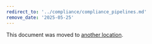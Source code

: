 ```yaml
---
redirect_to: '../compliance/compliance_pipelines.md'
remove_date: '2025-05-25'
---
```


<!-- markdownlint-disable -->

This document was moved to [another location](../compliance/compliance_pipelines.md).

<!-- This redirect file can be deleted after <YYYY-MM-DD>. -->
<!-- Redirects that point to other docs in the same project expire in three months. -->
<!-- Redirects that point to docs in a different project or site (for example, link is not relative and starts with `https:`) expire in one year. -->
<!-- Before deletion, see: https://docs.gitlab.com/development/documentation/redirects -->